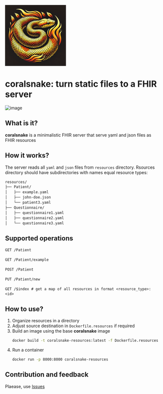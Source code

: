 <img src="coral snake.webp" alt="Example Image" height="200">

# coralsnake: turn static files to a FHIR server

![image](https://img.shields.io/badge/fastapi-109989?style=for-the-badge&logo=FASTAPI&logoColor=white)


## What is it?
**coralsnake** is a minimalistic FHIR server that serve yaml and json files as FHIR resources

## How it works?
The server reads all `yaml` and `json` files from `resources` directory.
Rsources directory should have subdirectories with names equal resource types:
```markdown
resources/
├── Patient/
│   ├── example.yaml
│   ├── john-doe.json
│   └── patient3.yaml
├── Questionnaire/
│   ├── questionnaire1.yaml
│   ├── questionnaire2.yaml
│   └── questionnaire3.yaml
```

## Supported operations
```
GET /Patient

GET /Patient/example

POST /Patient

PUT /Patient/new

GET /$index # get a map of all resources in format <resource_type>:<id>
```

## How to use?
1. Organize resources in a directory
2. Adjust source destination in `Dockerfile.resources` if required
3. Build an image using the base **coralsnake** image
    ```bash
    docker build -t coralsnake-resources:latest -f Dockerfile.resources .
    ```
4. Run a container
    ```bash
    docker run -p 8000:8000 coralsnake-resources 
    ```
   
## Contribution and feedback
Plaease, use [Issues](https://github.com/beda-software/coralsnake/issues)